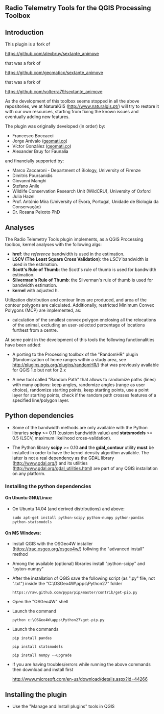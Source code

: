 Radio Telemetry Tools for the QGIS Processing Toolbox
-----------------------------------------------------

## Introduction

This plugin is a fork of

https://github.com/alexbruy/sextante_animove

that was a fork of

https://github.com/geomatico/sextante_animove

that was a fork of

https://github.com/volterra79/sextante_animove

As the development of this toolbox seems stopped in all the above repositories, we at NaturalGIS (http://www.naturalgis.pt/) will try to restore it with our own resources, starting from fixing the known issues and eventually adding new features.

The plugin was originally developed (in order) by:

* Francesco Boccacci
* Jorge Arévalo ([geomati.co](http://geomati.co))
* Víctor González ([geomati.co](http://geomati.co))
* Alexander Bruy for Faunalia

and financially supported by:

* Marco Zaccaroni - Department of Biology, University of Firenze
* Dimitris Poursanidis
* Giovanni Manghi
* Stefano Anile
* Wildlife Conservation Research Unit (WildCRU), University of Oxford
* Julia Hazel
* Prof. António Mira (University of Évora, Portugal, Unidade de Biologia da Conservação)
* Dr. Rosana Peixoto PhD

## Analyses

The Radio Telemetry Tools plugin implements, as a QGIS Processing toolbox, kernel analyses with the following algs:

* **href**: the *reference* bandwidth is used in the estimation.
* **LSCV (The Least Square Cross Validation)**: the *LSCV* bandwidth is used in the estimation.
* **Scott's Rule of Thumb**: the Scott's rule of thumb is used for bandwidth estimation.
* **Silverman's Rule of Thumb**: the Silverman's rule of thumb is used for bandwidth estimation.
* **kernel** with adjusted h.

Utilization distribution and contour lines are produced, and area of the contour polygons are calculated. Additionally, restricted Minimum Convex Polygons (MCP) are implemented, as:

* calculation of the smallest convex polygon enclosing all the relocations of the animal, excluding an user-selected percentage of locations furthest from a centre.

At some point in the development of this tools the following functionalities have been added:

* A porting to the Processing toolbox of the "RandomHR" plugin (Randomization of home ranges within a study area, see http://plugins.qgis.org/plugins/randomHR/) that was previously available for QGIS 1.x but not for 2.x

* A new tool called "Random Path" that allows to randomize paths (lines) with many options: keep angles, randomize angles (range as user choice), randomize starting points, keep starting points, use a point layer for starting points, check if the random path crosses features of a specified line/polygon layer.

## Python dependencies

* Some of the bandwidth methods are only available with the Python libraries **scipy** >= 0.11 (custom bandwidth value) and **statsmodels** >= 0.5 (LSCV, maximum likelihood cross-validation).

* The Python library **scipy** >= 0.10 **and** the **gdal_contour** utility **must** be installed in order to have the kernel density algorithm available. The latter is not a real dependency as the GDAL library (http://www.gdal.org/) and its utilities (http://www.gdal.org/gdal_utilities.html) are part of any QGIS installation on any platform.

### Installing the python dependencies

#### On Ubuntu GNU/Linux:

* On Ubuntu 14.04 (and derived distributions) and above:

    `sudo apt-get install python-scipy python-numpy python-pandas python-statsmodels`

#### On MS Windows:

* Install QGIS with the OSGeo4W installer (https://trac.osgeo.org/osgeo4w/) follwing the "advanced install" method

* Among the available (optional) libraries install "python-scipy" and "pyton-numpy"

* After the installation of QGIS save the following script (as ".py" file, not ".txt") inside the "C:\OSGeo4W\apps\Python27" folder

    `https://raw.github.com/pypa/pip/master/contrib/get-pip.py`
    
* Open the "OSGeo4W" shell

* Launch the command 

    `python c:\OSGeo4W\apps\Python27\get-pip.py`
    
* Launch the commands

    `pip install pandas`
    
    `pip install statsmodels`
    
    `pip install numpy --upgrade`
    
* If you are having troubles/errors while running the above commands then download and install first

    http://www.microsoft.com/en-us/download/details.aspx?id=44266
    
## Installing the plugin

* Use the "Manage and Install plugins" tools in QGIS